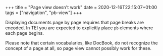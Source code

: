+++
title = "Page view doesn't work"
date =  2020-12-16T22:15:07+01:00
tags = ["navigation", "pb-view"]
+++

Displaying documents page by page requires that page breaks are encoded. In TEI you are expected to explicitly place `pb` elements where each page begins.

Please note that certain vocabularies, like DocBook, do not recognize the concept of a page at all, so page view cannot possibly work for these.